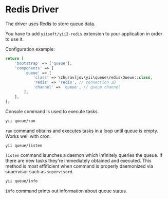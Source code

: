 Redis Driver
============

The driver uses Redis to store queue data.

You have to add `yiisoft/yii2-redis` extension to your application in order to use it.

Configuration example:

```php
return [
    'bootstrap' => ['queue'],
    'components' => [
        'queue' => [
            'class' => \zhuravljov\yii\queue\redis\Queue::class,
            'redis' => 'redis', // connection ID
            'channel' => 'queue', // queue channel
        ],
    ],
];
```

Console command is used to execute tasks.

```bash
yii queue/run
```

`run` command obtains and executes tasks in a loop until queue is empty. Works well with cron.

```bash
yii queue/listen
```

`listen` command launches a daemon which infinitely queries the queue. If there are new tasks they're immediately
obtained and executed. This method is most effificient when command is properly daemonized via supervisor such as
`supervisord`.

```bash
yii queue/info
```

`info` command prints out information about queue status.

